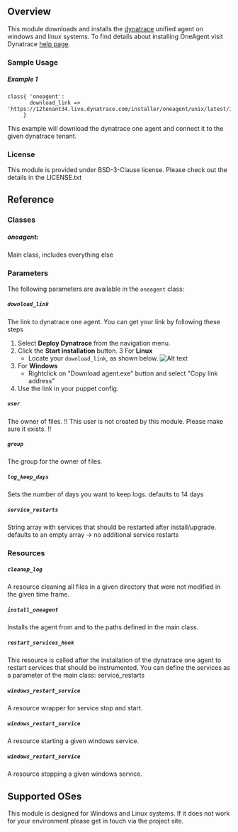 ## Overview

This module downloads and installs the [dynatrace](http://www.dynatrace.com/) unified agent on windows and linux systems.
To find details about installing OneAgent visit Dynatrace [help page](https://help.dynatrace.com/get-started/installation/how-do-i-install-dynatrace-oneagent/).

### Sample Usage

##### Example 1
```puppet
class{ 'oneagent':
       download_link => 'https://12tenant34.live.dynatrace.com/installer/oneagent/unix/latest/12token34',
     }
```
This example will download the dynatrace one agent and connect it to the given dynatrace tenant.

### License
This module is provided under BSD-3-Clause license. Please check out the details in the LICENSE.txt

## Reference

### Classes
#####  oneagent: 
Main class, includes everything else

### Parameters
The following parameters are available in the `oneagent` class:

##### `download_link`
The link to dynatrace one agent. You can get your link by following these steps

1. Select **Deploy Dynatrace** from the navigation menu.
2. Click the **Start installation** button.
3  For **Linux** 
   - Locate your `download_link`, as shown below. 
    ![Alt text](https://help.dynatrace.com/images/content/infrastructure-monitoring/containers/openshift-installer.png)
4. For **Windows**
    - Rightclick on "Download agent.exe" button and select "Copy link address"
5. Use the link in your puppet config.


##### `user`
The owner of files. 
!! This user is not created by this module. Please make sure it exists. !!

##### `group`
The group for the owner of files.

##### `log_keep_days`
Sets the number of days you want to keep logs.
defaults to 14 days

##### `service_restarts` 
String array with services that should be restarted after install/upgrade.
defaults to an empty array -> no additional service restarts

### Resources

##### `cleanup_log`
A resource cleaning all files in a given directory that were not modified in the given time frame.

##### `install_oneagent`
Installs the agent from and to the paths defined in the main class.

##### `restart_services_hook`
This resource is called after the installation of the dynatrace one agent to restart services that should be instrumented.
You can define the services as a parameter of the main class: service_restarts

##### `windows_restart_service`
A resource wrapper for service stop and start.

##### `windows_restart_service`
A resource starting a given windows service.

##### `windows_restart_service`
A resource stopping a given windows service.

## Supported OSes
This module is designed for Windows and Linux systems. 
If it does not work for your environment please get in touch via the project site.
